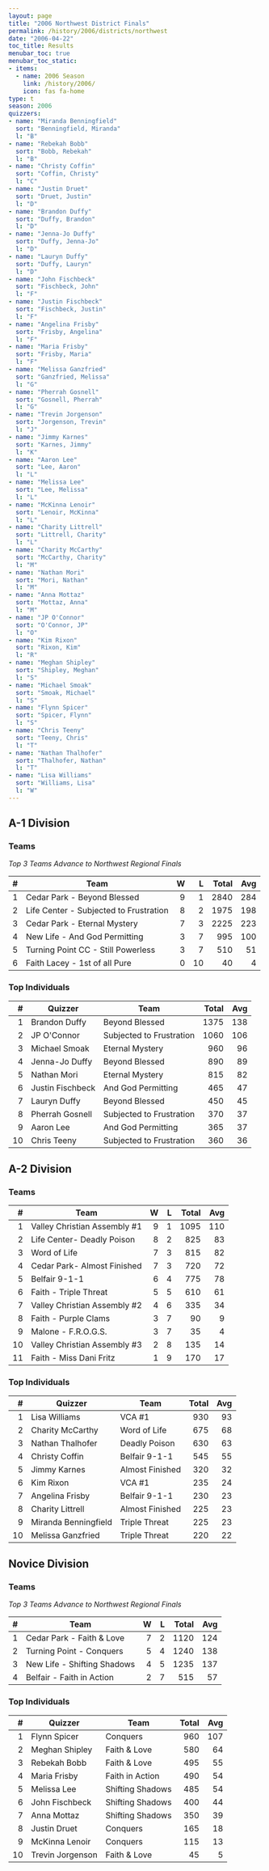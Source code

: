 ```yaml
---
layout: page
title: "2006 Northwest District Finals"
permalink: /history/2006/districts/northwest
date: "2006-04-22"
toc_title: Results
menubar_toc: true
menubar_toc_static:
- items:
  - name: 2006 Season
    link: /history/2006/
    icon: fas fa-home
type: t
season: 2006
quizzers:
- name: "Miranda Benningfield"
  sort: "Benningfield, Miranda"
  l: "B"
- name: "Rebekah Bobb"
  sort: "Bobb, Rebekah"
  l: "B"
- name: "Christy Coffin"
  sort: "Coffin, Christy"
  l: "C"
- name: "Justin Druet"
  sort: "Druet, Justin"
  l: "D"
- name: "Brandon Duffy"
  sort: "Duffy, Brandon"
  l: "D"
- name: "Jenna-Jo Duffy"
  sort: "Duffy, Jenna-Jo"
  l: "D"
- name: "Lauryn Duffy"
  sort: "Duffy, Lauryn"
  l: "D"
- name: "John Fischbeck"
  sort: "Fischbeck, John"
  l: "F"
- name: "Justin Fischbeck"
  sort: "Fischbeck, Justin"
  l: "F"
- name: "Angelina Frisby"
  sort: "Frisby, Angelina"
  l: "F"
- name: "Maria Frisby"
  sort: "Frisby, Maria"
  l: "F"
- name: "Melissa Ganzfried"
  sort: "Ganzfried, Melissa"
  l: "G"
- name: "Pherrah Gosnell"
  sort: "Gosnell, Pherrah"
  l: "G"
- name: "Trevin Jorgenson"
  sort: "Jorgenson, Trevin"
  l: "J"
- name: "Jimmy Karnes"
  sort: "Karnes, Jimmy"
  l: "K"
- name: "Aaron Lee"
  sort: "Lee, Aaron"
  l: "L"
- name: "Melissa Lee"
  sort: "Lee, Melissa"
  l: "L"
- name: "McKinna Lenoir"
  sort: "Lenoir, McKinna"
  l: "L"
- name: "Charity Littrell"
  sort: "Littrell, Charity"
  l: "L"
- name: "Charity McCarthy"
  sort: "McCarthy, Charity"
  l: "M"
- name: "Nathan Mori"
  sort: "Mori, Nathan"
  l: "M"
- name: "Anna Mottaz"
  sort: "Mottaz, Anna"
  l: "M"
- name: "JP O'Connor"
  sort: "O'Connor, JP"
  l: "O"
- name: "Kim Rixon"
  sort: "Rixon, Kim"
  l: "R"
- name: "Meghan Shipley"
  sort: "Shipley, Meghan"
  l: "S"
- name: "Michael Smoak"
  sort: "Smoak, Michael"
  l: "S"
- name: "Flynn Spicer"
  sort: "Spicer, Flynn"
  l: "S"
- name: "Chris Teeny"
  sort: "Teeny, Chris"
  l: "T"
- name: "Nathan Thalhofer"
  sort: "Thalhofer, Nathan"
  l: "T"
- name: "Lisa Williams"
  sort: "Williams, Lisa"
  l: "W"
---
```


## A-1 Division

### Teams

*Top 3 Teams Advance to Northwest Regional Finals*

|    # | Team                                   |    W |    L | Total |  Avg |
| ---: | -------------------------------------- | ---: | ---: | ----: | ---: |
|    1 | Cedar Park - Beyond Blessed            |    9 |    1 |  2840 |  284 |
|    2 | Life Center - Subjected to Frustration |    8 |    2 |  1975 |  198 |
|    3 | Cedar Park - Eternal Mystery           |    7 |    3 |  2225 |  223 |
|    4 | New Life - And God Permitting          |    3 |    7 |   995 |  100 |
|    5 | Turning Point CC - Still Powerless     |    3 |    7 |   510 |   51 |
|    6 | Faith Lacey - 1st of all Pure          |    0 |   10 |    40 |    4 |

### Top Individuals

|    # | Quizzer          | Team                     | Total |  Avg |
| ---: | ---------------- | ------------------------ | ----: | ---: |
|    1 | Brandon Duffy    | Beyond Blessed           |  1375 |  138 |
|    2 | JP O'Connor      | Subjected to Frustration |  1060 |  106 |
|    3 | Michael Smoak    | Eternal Mystery          |   960 |   96 |
|    4 | Jenna-Jo Duffy   | Beyond Blessed           |   890 |   89 |
|    5 | Nathan Mori      | Eternal Mystery          |   815 |   82 |
|    6 | Justin Fischbeck | And God Permitting       |   465 |   47 |
|    7 | Lauryn Duffy     | Beyond Blessed           |   450 |   45 |
|    8 | Pherrah Gosnell  | Subjected to Frustration |   370 |   37 |
|    9 | Aaron Lee        | And God Permitting       |   365 |   37 |
|   10 | Chris Teeny      | Subjected to Frustration |   360 |   36 |

## A-2 Division

### Teams

|    # | Team                         |    W |    L | Total |  Avg |
| ---: | ---------------------------- | ---: | ---: | ----: | ---: |
|    1 | Valley Christian Assembly #1 |    9 |    1 |  1095 |  110 |
|    2 | Life Center- Deadly Poison   |    8 |    2 |   825 |   83 |
|    3 | Word of Life                 |    7 |    3 |   815 |   82 |
|    4 | Cedar Park- Almost Finished  |    7 |    3 |   720 |   72 |
|    5 | Belfair 9-1-1                |    6 |    4 |   775 |   78 |
|    6 | Faith - Triple Threat        |    5 |    5 |   610 |   61 |
|    7 | Valley Christian Assembly #2 |    4 |    6 |   335 |   34 |
|    8 | Faith - Purple Clams         |    3 |    7 |    90 |    9 |
|    9 | Malone - F.R.O.G.S.          |    3 |    7 |    35 |    4 |
|   10 | Valley Christian Assembly #3 |    2 |    8 |   135 |   14 |
|   11 | Faith - Miss Dani Fritz      |    1 |    9 |   170 |   17 |

### Top Individuals

|    # | Quizzer              | Team            | Total |  Avg |
| ---: | -------------------- | --------------- | ----: | ---: |
|    1 | Lisa Williams        | VCA #1          |   930 |   93 |
|    2 | Charity McCarthy     | Word of Life    |   675 |   68 |
|    3 | Nathan Thalhofer     | Deadly Poison   |   630 |   63 |
|    4 | Christy Coffin       | Belfair 9-1-1   |   545 |   55 |
|    5 | Jimmy Karnes         | Almost Finished |   320 |   32 |
|    6 | Kim Rixon            | VCA #1          |   235 |   24 |
|    7 | Angelina Frisby      | Belfair 9-1-1   |   230 |   23 |
|    8 | Charity Littrell     | Almost Finished |   225 |   23 |
|    9 | Miranda Benningfield | Triple Threat   |   225 |   23 |
|   10 | Melissa Ganzfried    | Triple Threat   |   220 |   22 |

## Novice Division

### Teams

*Top 3 Teams Advance to Northwest Regional Finals*

|    # | Team                        |    W |    L | Total |  Avg |
| ---: | --------------------------- | ---: | ---: | ----: | ---: |
|    1 | Cedar Park - Faith & Love   |    7 |    2 |  1120 |  124 |
|    2 | Turning Point - Conquers    |    5 |    4 |  1240 |  138 |
|    3 | New Life - Shifting Shadows |    4 |    5 |  1235 |  137 |
|    4 | Belfair - Faith in Action   |    2 |    7 |   515 |   57 |

### Top Individuals

|    # | Quizzer          | Team             | Total |  Avg |
| ---: | ---------------- | ---------------- | ----: | ---: |
|    1 | Flynn Spicer     | Conquers         |   960 |  107 |
|    2 | Meghan Shipley   | Faith & Love     |   580 |   64 |
|    3 | Rebekah Bobb     | Faith & Love     |   495 |   55 |
|    4 | Maria Frisby     | Faith in Action  |   490 |   54 |
|    5 | Melissa Lee      | Shifting Shadows |   485 |   54 |
|    6 | John Fischbeck   | Shifting Shadows |   400 |   44 |
|    7 | Anna Mottaz      | Shifting Shadows |   350 |   39 |
|    8 | Justin Druet     | Conquers         |   165 |   18 |
|    9 | McKinna Lenoir   | Conquers         |   115 |   13 |
|   10 | Trevin Jorgenson | Faith & Love     |    45 |    5 |